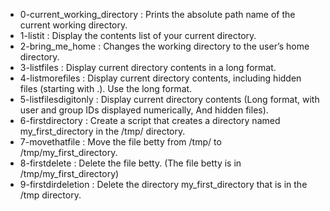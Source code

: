 - 0-current_working_directory : Prints the absolute path name of the current working directory. 
- 1-listit : Display the contents list of your current directory.
- 2-bring_me_home : Changes the working directory to the user’s home directory.
- 3-listfiles : Display current directory contents in a long format.
- 4-listmorefiles : Display current directory contents, including hidden files (starting with .). Use the long format.
- 5-listfilesdigitonly : Display current directory contents (Long format, with user and group IDs displayed numerically, And hidden files).
- 6-firstdirectory : Create a script that creates a directory named my_first_directory in the /tmp/ directory.
- 7-movethatfile : Move the file betty from /tmp/ to /tmp/my_first_directory.
- 8-firstdelete : Delete the file betty. (The file betty is in /tmp/my_first_directory)
- 9-firstdirdeletion : Delete the directory my_first_directory that is in the /tmp directory.


